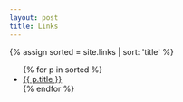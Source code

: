 ```yaml
---
layout: post
title: Links
---
```


{% assign sorted = site.links | sort: 'title' %}
<ul>
    {% for p in sorted  %}
        <li>
            <a href="{{ p.url }}">{{ p.title }}</a>
        </li>
    {% endfor %}
</ul>
